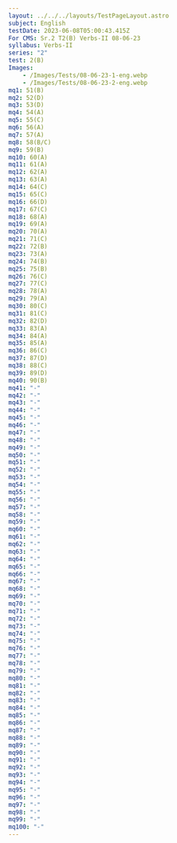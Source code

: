 ```yaml
---
layout: ../../../layouts/TestPageLayout.astro
subject: English
testDate: 2023-06-08T05:00:43.415Z
For CMS: Sr.2 T2(B) Verbs-II 08-06-23
syllabus: Verbs-II
series: "2"
test: 2(B)
Images:
    - /Images/Tests/08-06-23-1-eng.webp
    - /Images/Tests/08-06-23-2-eng.webp
mq1: 51(B)
mq2: 52(D)
mq3: 53(D)
mq4: 54(A)
mq5: 55(C)
mq6: 56(A)
mq7: 57(A)
mq8: 58(B/C)
mq9: 59(B)
mq10: 60(A)
mq11: 61(A)
mq12: 62(A)
mq13: 63(A)
mq14: 64(C)
mq15: 65(C)
mq16: 66(D)
mq17: 67(C)
mq18: 68(A)
mq19: 69(A)
mq20: 70(A)
mq21: 71(C)
mq22: 72(B)
mq23: 73(A)
mq24: 74(B)
mq25: 75(B)
mq26: 76(C)
mq27: 77(C)
mq28: 78(A)
mq29: 79(A)
mq30: 80(C)
mq31: 81(C)
mq32: 82(D)
mq33: 83(A)
mq34: 84(A)
mq35: 85(A)
mq36: 86(C)
mq37: 87(D)
mq38: 88(C)
mq39: 89(D)
mq40: 90(B)
mq41: "-"
mq42: "-"
mq43: "-"
mq44: "-"
mq45: "-"
mq46: "-"
mq47: "-"
mq48: "-"
mq49: "-"
mq50: "-"
mq51: "-"
mq52: "-"
mq53: "-"
mq54: "-"
mq55: "-"
mq56: "-"
mq57: "-"
mq58: "-"
mq59: "-"
mq60: "-"
mq61: "-"
mq62: "-"
mq63: "-"
mq64: "-"
mq65: "-"
mq66: "-"
mq67: "-"
mq68: "-"
mq69: "-"
mq70: "-"
mq71: "-"
mq72: "-"
mq73: "-"
mq74: "-"
mq75: "-"
mq76: "-"
mq77: "-"
mq78: "-"
mq79: "-"
mq80: "-"
mq81: "-"
mq82: "-"
mq83: "-"
mq84: "-"
mq85: "-"
mq86: "-"
mq87: "-"
mq88: "-"
mq89: "-"
mq90: "-"
mq91: "-"
mq92: "-"
mq93: "-"
mq94: "-"
mq95: "-"
mq96: "-"
mq97: "-"
mq98: "-"
mq99: "-"
mq100: "-"
---
```

